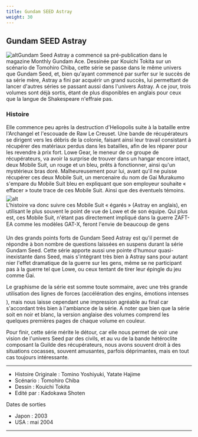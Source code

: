 ```yaml
---
title: Gundam SEED Astray
weight: 30
---
```


Gundam SEED Astray
------------------


![alt](/images/stories/manga/astray/images/index.jpg)Gundam Seed Astray a commencé sa pré-publication dans le magazine Monthly Gundam Ace. Dessinée par Kouichi Tokita sur un scénario de Tomohiro Chiba, cette série se passe dans le même univers que Gundam Seed, et, bien qu'ayant commencé par surfer sur le succès de sa série mère, Astray a fini par acquérir un grand succès, lui permettant de lancer d'autres séries se passant aussi dans l'univers Astray. A ce jour, trois volumes sont déjà sortis, étant de plus disponibles en anglais pour ceux que la langue de Shakespeare n'effraie pas.


### Histoire


Elle commence peu après la destruction d'Heliopolis suite à la bataille entre l'Archangel et l'escouade de Raw Le Creuset. Une bande de récupérateurs se dirigent vers les débris de la colonie, faisant ainsi leur travail consistant à récupérer des matériaux perdus dans les batailles, afin de les réparer pour les revendre à prix fort. Lowe Gear, le meneur de ce groupe de récupérateurs, va avoir la surprise de trouver dans un hangar encore intact, deux Mobile Suit, un rouge et un bleu, prêts à fonctionner, ainsi qu'un mystérieux bras doré. Malheureusement pour lui, avant qu'il ne puisse récupérer ces deux Mobile Suit, un mercenaire du nom de Gai Murakumo s'empare du Mobile Suit bleu en expliquant que son employeur souhaite « effacer » toute trace de ces Mobile Suit. Ainsi que des éventuels témoins.   
![alt](/images/stories/manga/astray/images/intro.jpg)  
L'histoire va donc suivre ces Mobile Suit « égarés » (Astray en anglais), en utilisant le plus souvent le point de vue de Lowe et de son équipe. Qui plus est, ces Mobile Suit, n'étant pas directement impliqué dans la guerre ZAFT-EA comme les modèles GAT-X, feront l'envie de beaucoup de gens   
  
Un des grands points forts de Gundam Seed Astray est qu'il permet de répondre à bon nombre de questions laissées en suspens durant la série Gundam Seed. Cette série apporte aussi une pointe d'humour quasi-inexistante dans Seed, mais s'intégrant très bien à Astray sans pour autant nier l'effet dramatique de la guerre sur les gens, même se ne participant pas à la guerre tel que Lowe, ou ceux tentant de tirer leur épingle du jeu comme Gai.


Le graphisme de la série est somme toute sommaire, avec une très grande utilisation des lignes de forces (accélération des engins, émotions intenses), mais nous laisse cependant une impression agréable au final car s'accordant très bien à l'ambiance de la série. A noter que bien que la série soit en noir et blanc, la version anglaise des volumes comprend les quelques premières pages de chaque volume en couleur.


Pour finir, cette série mérite le détour, car elle nous permet de voir une vision de l'univers Seed par des civils, et au vu de la bande hétéroclite composant la Guilde des récupérateurs, nous avons souvent droit à des situations cocasses, souvent amusantes, parfois déprimantes, mais en tout cas toujours intéressante.




---


* Histoire Originale : Tomino Yoshiyuki, Yatate Hajime
* Scénario : Tomohiro Chiba
* Dessin : Kouichi Tokita
* Edité par : Kadokawa Shoten


Dates de sorties


* Japon : 2003
* USA : mai 2004




---




